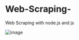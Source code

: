 # Web-Scraping-
Web Scraping with node.js and js

![image](https://user-images.githubusercontent.com/56125560/162181668-6f73cb66-051b-4f4e-a42d-675cfd22dde0.png)
